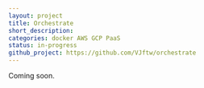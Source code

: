 ```yaml
---
layout: project
title: Orchestrate
short_description:
categories: docker AWS GCP PaaS
status: in-progress
github_project: https://github.com/VJftw/orchestrate
---
```

Coming soon.
